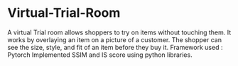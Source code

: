 # Virtual-Trial-Room

A virtual Trial room allows shoppers to try on items without touching them. It
works by overlaying an item on a picture of a customer. The shopper can see the
size, style, and fit of an item before they buy it.
Framework used : Pytorch
Implemented SSIM and IS score using python libraries.
